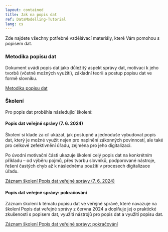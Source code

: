 ```yaml
---
layout: contained
title: Jak na popis dat
ref: DataModelling-Tutorial
lang: cs
---
```


Zde najdete všechny potřebné vzdělávací materiály, které Vám pomohou s popisem dat.

### Metodika popisu dat
Dokument uvádí popis dat jako důležitý aspekt správy dat, motivaci k jeho tvorbě (včetně možných využití), základní teorii a postup popisu dat ve formě slovníku.

[Metodika popisu dat]

### Školení
Pro popis dat proběhla následující školení:

#### Popis dat veřejné správy (7. 6. 2024)
Školení si klade za cíl ukázat, jak postupně a jednoduše vybudovat popis dat, který je možné využít nejen pro naplnění zákonných povinností, ale také pro celkové zefektivnění úřadu, zejména pro jeho digitalizaci.  

Po úvodní motivační části ukazuje školení celý popis dat na konkrétním příkladu – od výběru pojmů, přes tvorbu slovníků, podporované nástroje, řešení častých chyb až k následnému použití v procesech digitalizace úřadu. 

[Záznam školení Popis dat veřejné správy (7. 6. 2024)]

[Metodika popisu dat]: ../../přílohy/popis-dat/dokumenty/Metodika-popisu-dat.pdf "Metodika popisu dat"
[Záznam školení Popis dat veřejné správy (7. 6. 2024)]: https://www.youtube.com/watch?v=H__fZeszjGQ "Záznam školení Popis dat veřejné správy (7. 6. 2024)"

#### Popis dat veřejné správy: pokračování
Záznam školení k tématu popisu dat ve veřejné správě, které navazuje na školení Popis dat veřejné správy z června 2024 a doplňuje jej o praktické zkušenosti s popisem dat, využití nástrojů pro popis dat a využití popisu dat.

[Záznam školení Popis dat veřejné správy: pokračování]

[Záznam školení Popis dat veřejné správy: pokračování]:https://www.youtube.com/watch?v=--A8UEaLaQ4 "Záznam školení Popis dat veřejné správy: pokračování"
